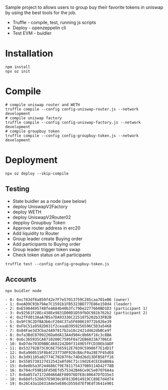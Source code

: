 Sample project to allows users to group buy their favorite tokens in uniswap by using the best tools for the job.

* Truffle - compile, test, running js scripts
* Deploy - openzeppelin cli
* Test EVM - buidler

# Installation
```
npm install
npx oz init
```

# Compile
```
# compile uniswap router and WETH
truffle compile --config config-uniswap-router.js --network development
# compile uniswap factory
truffle compile --config config-uniswap-factory.js --network development
# compile groupbuy token
truffle compile --config config-groupbuy-token.js --network development
```

# Deployment
```
npx oz deploy --skip-compile
```

## Testing

* State buidler as a node (see below)
* deploy UniswapV2Factory
* deploy WETH
* deploy UniswapV2Router02
* depploy Groupbuy Token
* Approve router address in erc20
* Add liquidity to Router
* Group leader create Buying order
* Add participants to Buying order
* Group leader trigger token swap
* Check token status on all participants

```
truffle test --config config-groupbuy-token.js
```

## Accounts
```
npx buidler node

- 0: 0xc783df8a850f42e7F7e57013759C285caa701eB6 (owner)
- 1: 0xeAD9C93b79Ae7C1591b1FB5323BD777E86e150d4 (leader)
- 2: 0xE5904695748fe4A84b40b3fc79De2277660BD1D3 (participant 1)
- 3: 0x92561F28Ec438Ee9831D00D1D59fbDC981b762b2 (participant 2)
- 4: 0x2fFd013AaA7B5a7DA93336C2251075202b33FB2B
- 5: 0x9FC9C2DfBA3b6cF204C37a5F690619772b926e39
- 6: 0xFbC51a9582D031f2ceaaD3959256596C5D3a5468
- 7: 0x84Fae3d3Cba24A97817b2a18c2421d462dbBCe9f
- 8: 0xfa3BdC8709226Da0dA13A4d904c8b66f16c3c8BA
- 9: 0x6c365935CA8710200C7595F0a72EB6023A7706Cd
- 10: 0xD7de703D9BBC4602242D0f3149E5fFCD30Eb3ADF
- 11: 0x532792B73C0C6E7565912E7039C59986f7E1dD1f
- 12: 0xEa960515F8b4C237730F028cBAcF0a28E7F45dE0
- 13: 0x3d91185a02774C70287F6c74Dd26d13DFB58ff16
- 14: 0x5585738127d12542a8fd6C71c19d2E4CECDaB08a
- 15: 0x0e0b5a3F244686Cf9E7811754379B9114D42f78B
- 16: 0x704cF59B16Fd50Efd575342B46Ce9C5e07076A4a
- 17: 0x0a057a7172d0466AEF80976D7E8c80647DfD35e3
- 18: 0x68dfc526037E9030c8F813D014919CC89E7d4d74
- 19: 0x26C43a1D431A4e5eE86cD55Ed7Ef9Edf3641e901
```